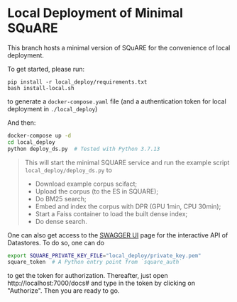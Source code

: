 # Local Deployment of Minimal SQuARE

This branch hosts a minimal version of SQuARE for the convenience of local deployment.

To get started, please run:
```
pip install -r local_deploy/requirements.txt
bash install-local.sh
```
to generate a `docker-compose.yaml` file (and a authentication token for local deployment in `./local_deploy`)

And then:
```bash
docker-compose up -d
cd local_deploy
python deploy_ds.py  # Tested with Python 3.7.13 
```

> This will start the minimal SQUARE service and run the example script `local_deploy/deploy_ds.py` to 
> - Download example corpus scifact;
> - Upload the corpus (to the ES in SQUARE);
> - Do BM25 search;
> - Embed and index the corpus with DPR (GPU 1min, CPU 30min);
> - Start a Faiss container to load the built dense index;
> - Do dense search.

One can also get access to the [SWAGGER UI](https://swagger.io/tools/swagger-ui/) page for the interactive API of Datastores. To do so, one can do 
```bash
export SQUARE_PRIVATE_KEY_FILE="local_deploy/private_key.pem"
square_token  # A Python entry point from `square_auth`
```
to get the token for authorization. Thereafter, just open http://localhost:7000/docs# and type in the token by clicking on "Authorize". Then you are ready to go.
